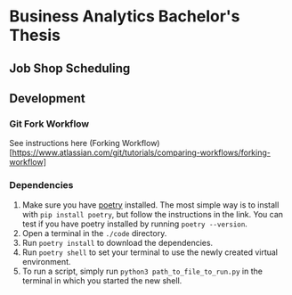 # Business Analytics Bachelor's Thesis
## Job Shop Scheduling

## Development
### Git Fork Workflow
See instructions here (Forking Workflow)[https://www.atlassian.com/git/tutorials/comparing-workflows/forking-workflow]

### Dependencies
1. Make sure you have [poetry](https://python-poetry.org/docs/#installation) installed. The most simple way is to install with `pip install poetry`, but follow the instructions in the link. You can test if you have poetry installed by running `poetry --version`.
2. Open a terminal in the `./code` directory.
3. Run `poetry install` to download the dependencies.
4. Run `poetry shell` to set your terminal to use the newly created virtual environment.
5. To run a script, simply run `python3 path_to_file_to_run.py` in the terminal in which you started the new shell.
